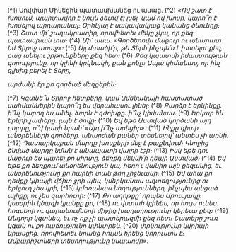 
(^1) Սովփար Մինեցին պատասխանեց ու ասաց.
(^2) _«Ով շատ է խոսում, պարտավոր է նույն ձեւով էլ լսել.
կամ ով խոսի, կարո՞ղ է խոսելով արդարանալ։
Օրհնյալ է սակավակյաց կանանց ծնունդը։_
(^3) _Շատ մի՛ շաղակրատիր, որովհետեւ մեկը չկա, որ քեզ պատասխան տա։_
(^4) _Մի՛ ասա. «Գործերովս մաքուր ու անարատ եմ Տիրոջ առաջ»։_
(^5) _Այլ մտածի՛ր, թե Տերն ինչպե՛ս է խոսելու քեզ,
բաց անելու շրթունքները քեզ հետ։_
(^6) _Քեզ կպատմի իմաստության զորությունը,
որ կլինի կրկնակի, քան քոնը։
Ապա կիմանաս, որ ինչ գլխիդ բերել է Տերը,_


_արժանի էր քո գործած մեղքերին։_

(^7) _Կգտնե՞ս Տիրոջ հետքերը,
կամ Ամենակալի հաստատած սահմաններին կարո՞ղ ես վերահասու լինել։_
(^8) _Բարձր է երկինքը. ի՞նչ կարող ես անել։
Խորն է դժոխքը. ի՞նչ կիմանաս։_
(^9) _Երկար են երկրի չափերը. լայն է ծովը։_
(^10) _Եվ եթե Աստված կործանի այդ բոլորը,
ո՞վ կասի նրան՝ «Այդ ի՞նչ արեցիր»։_
(^11) _Ինքը գիտի անօրենների գործերը.
անարժան բաներ տեսնելով՝ անտես չի առնի։_
(^12) _Դատարկաբան մարդը խոսքերի մեջ է թաքնվում։
Կնոջից ծնված մարդը նման է անապատի վայրի էշի։_
(^13) _Իսկ եթե դու մաքուր ես պահել քո սիրտը,
ձեռքդ մեկնի՛ր դեպի Աստված։_
(^14) _Եվ եթե քո ձեռքում անօրենություն կա,
հեռո՛ւ վանիր այն քեզանից,
եւ անօրենությունը քո հարկի տակ թող չիջեւանի։_
(^15) _Եվ ահա քո դեմքը կփայլի վճիտ ջրի պես,
կմերկանաս աղտեղությունից ու երկյուղ չես կրի,_
(^16) _կմոռանաս նեղություններդ, ինչպես անցած ալիքը, ու չես զարհուրի։_
(^17) _Քո աղոթքը՝ որպես Արուսյակը.
կեսօրին կծագի կյանքը քո,_
(^18) _ու վստահ կլինես, որ հույս ունես.
հոգսերի ու վարանումների միջից խաղաղությունը կերեւա քեզ։_
(^19) _Անդորր կգտնես, եւ ոչ ոք չի պատերազմի քեզ հետ։
Շատերը շուռ կգան ու քո հաճությունը կփնտրեն._
(^20) _փրկությունը կվրիպի նրանցից,
որովհետեւ նրանց հույսն իրենց կորուստն է։
Ամբարիշտների տեսողությունը կսպառվի»։_
